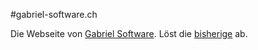 #gabriel-software.ch

Die Webseite von [Gabriel Software](http://gabriel-software.ch).
Löst die [bisherige](https://github.com/barbalex/gs) ab.
